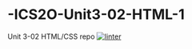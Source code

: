 # -ICS2O-Unit3-02-HTML-1
Unit 3-02 HTML/CSS repo
[![linter](https://github.com/Rewa718/-ICS20-Unit3-02-HTML-1/workflows/linter/badge.svg)](https://github.com/marketplace/actions/super-linter)
